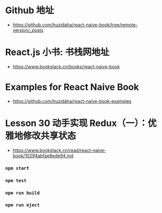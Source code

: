 # Github 地址
- https://github.com/huzidaha/react-naive-book/tree/remote-version/_posts

# React.js 小书: 书栈网地址
- https://www.bookstack.cn/books/react-naive-book

# Examples for React Naive Book
- https://github.com/huzidaha/react-naive-book-examples

# Lesson 30 动手实现 Redux（一）：优雅地修改共享状态
- https://www.bookstack.cn/read/react-naive-book/10294abfae8ede94.md

### `npm start`

### `npm test`

### `npm run build`

### `npm run eject`
